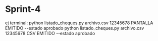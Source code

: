 # Sprint-4
ej terminal:
python listado_cheques.py archivo.csv 12345678 PANTALLA EMITIDO --estado aprobado
python listado_cheques.py archivo.csv 12345678 CSV EMITIDO --estado aprobado
